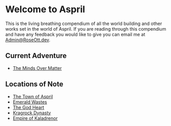 # Welcome to Aspril
This is the living breathing compendium of all the 
world building and other works set in the world of Aspril. If you are reading through this compendium and have any feedback you would like to give you can email me at Admin@RoseOtt.dev.

## Current Adventure
* [The Minds Over Matter](./MindsOverMatter/MindOverMatter.md)

## Locations of Note
* [The Town of Aspril](./TownOfAspril/TownOfAspril.md)
* [Emerald Wastes](./TownOfAspril/EmeraldWastes.md)
* [The God Heart](./TheGodHeart.md)
* [Kragrock Dynasty](./KragrockDynasty.md)
* [Empire of Kaladrenor](./KaladrenorEmpire.md)
